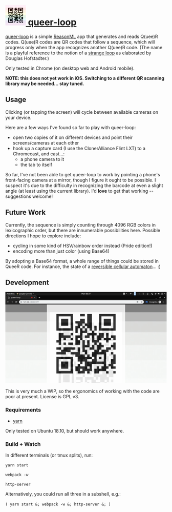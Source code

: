 # <a href="https://qqq.lu"><img width="64" height="64" src="queer-loop.svg" alt="a QR code for queer-loop"/> queer-loop</a>

[queer-loop](https://qqq.lu) is a simple [ReasonML](https://reasonml.github.io/)
app that generates and reads Q(uee)R codes. Q(uee)R codes are QR codes that
follow a sequence, which will progress only when the app recognizes another
Q(uee)R code. (The name is a playful reference to the notion of a [strange
loop](https://en.wikipedia.org/wiki/Strange_loop) as elaborated by Douglas
Hofstadter.)

Only tested in Chrome (on desktop web and Android mobile).

**NOTE: this does not yet work in iOS. Switching to a different QR scanning
library may be needed... stay tuned.**

## Usage

Clicking (or tapping the screen) will cycle between available cameras on your
device.

Here are a few ways I've found so far to play with queer-loop:

- open two copies of it on different devices and point their screens/cameras at
  each other
- hook up a capture card (I use the ClonerAlliance Flint LXT) to a Chromecast,
  and cast...:
    - a phone camera to it
    - the tab to itself

So far, I've not been able to get queer-loop to work by pointing a phone's
front-facing camera at a mirror, though I figure it ought to be possible. I
suspect it's due to the difficulty in recognizing the barcode at even a slight
angle (at least using the current library). I'd **love** to get that working --
suggestions welcome!

## Future Work

Currently, the sequence is simply counting through 4096 RGB colors in
lexicographic order, but there are innumerable possibilities here. Possible
directions I hope to explore include:

- cycling in some kind of HSV/rainbow order instead (Pride edition!)
- encoding more than just color (using Base64)

By adopting a Base64 format, a whole range of things could be stored in QueeR
code. For instance, the state of a [reversible cellular
automaton](https://en.wikipedia.org/wiki/Reversible_cellular_automaton)... :)

## Development

![a version of queer-loop pointed to localhost](hidden-loopback.png)

This is very much a WIP, so the ergonomics of working with the code are poor at
present. License is GPL v3.

### Requirements

- [yarn](https://yarnpkg.com/)

Only tested on Ubuntu 18.10, but should work anywhere.

### Build + Watch

In different terminals (or tmux splits), run:

```
yarn start
```

```
webpack -w
```


```
http-server
```

Alternatively, you could run all three in a subshell, e.g.:

```( yarn start &; webpack -w &; http-server &; )```
